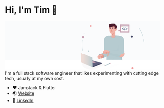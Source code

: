 # Hi, I'm Tim 👋

![bg][banner]
I'm a full stack software engineer that likes experimenting with cutting edge tech, usually at my own cost.
- ❤️ Jamstack & Flutter
- 🌏 [Website][website]
- 👔 [LinkedIn][linkedin] 

[banner]: https://raw.githubusercontent.com/timeitel/timeitel/master/banner.svg
[website]: https://timeitel.com
[linkedin]: https://www.linkedin.com/in/tim-eitel/
